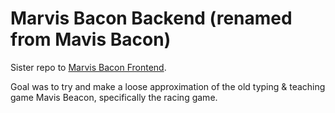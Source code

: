 # Marvis Bacon Backend (renamed from Mavis Bacon)

Sister repo to [Marvis Bacon Frontend](https://github.com/alfa315/mavis-bacon-frontend). 

Goal was to try and make a loose approximation of the old typing & teaching game Mavis Beacon, specifically the racing game.
